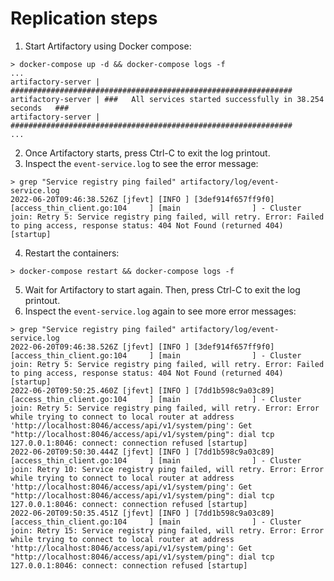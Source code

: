 # Replication steps

1. Start Artifactory using Docker compose:

```
> docker-compose up -d && docker-compose logs -f
...
artifactory-server | ###############################################################
artifactory-server | ###   All services started successfully in 38.254 seconds   ###
artifactory-server | ###############################################################
...
```

2. Once Artifactory starts, press Ctrl-C to exit the log printout.
3. Inspect the `event-service.log` to see the error message:

```
> grep "Service registry ping failed" artifactory/log/event-service.log
2022-06-20T09:46:38.526Z [jfevt] [INFO ] [3def914f657ff9f0] [access_thin_client.go:104     ] [main                ] - Cluster join: Retry 5: Service registry ping failed, will retry. Error: Failed to ping access, response status: 404 Not Found (returned 404) [startup]
```

4. Restart the containers:

```
> docker-compose restart && docker-compose logs -f
```

5. Wait for Artifactory to start again. Then, press Ctrl-C to exit the log printout.
6. Inspect the `event-service.log` again to see more error messages:

```
> grep "Service registry ping failed" artifactory/log/event-service.log
2022-06-20T09:46:38.526Z [jfevt] [INFO ] [3def914f657ff9f0] [access_thin_client.go:104     ] [main                ] - Cluster join: Retry 5: Service registry ping failed, will retry. Error: Failed to ping access, response status: 404 Not Found (returned 404) [startup]
2022-06-20T09:50:25.460Z [jfevt] [INFO ] [7dd1b598c9a03c89] [access_thin_client.go:104     ] [main                ] - Cluster join: Retry 5: Service registry ping failed, will retry. Error: Error while trying to connect to local router at address 'http://localhost:8046/access/api/v1/system/ping': Get "http://localhost:8046/access/api/v1/system/ping": dial tcp 127.0.0.1:8046: connect: connection refused [startup]
2022-06-20T09:50:30.444Z [jfevt] [INFO ] [7dd1b598c9a03c89] [access_thin_client.go:104     ] [main                ] - Cluster join: Retry 10: Service registry ping failed, will retry. Error: Error while trying to connect to local router at address 'http://localhost:8046/access/api/v1/system/ping': Get "http://localhost:8046/access/api/v1/system/ping": dial tcp 127.0.0.1:8046: connect: connection refused [startup]
2022-06-20T09:50:35.451Z [jfevt] [INFO ] [7dd1b598c9a03c89] [access_thin_client.go:104     ] [main                ] - Cluster join: Retry 15: Service registry ping failed, will retry. Error: Error while trying to connect to local router at address 'http://localhost:8046/access/api/v1/system/ping': Get "http://localhost:8046/access/api/v1/system/ping": dial tcp 127.0.0.1:8046: connect: connection refused [startup]
```
